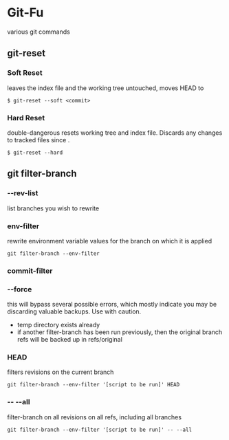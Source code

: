 # Git-Fu
various git commands


## git-reset
### Soft Reset 
leaves the index file and the working tree untouched, moves HEAD to <commit>

    $ git-reset --soft <commit>

### Hard Reset
double-dangerous
resets working tree and index file. Discards any changes to tracked files since <commit>.

    $ git-reset --hard

## git filter-branch
### --rev-list
list branches you wish to rewrite
### env-filter
rewrite environment variable values for the branch on which it is applied

    git filter-branch --env-filter 

### commit-filter

### --force
this will bypass several possible errors, which mostly indicate you may be discarding valuable backups. Use with caution.
* temp directory exists already
* if another filter-branch has been run previously, then the original branch refs will be backed up in refs/original

### HEAD
filters revisions on the current branch

    git filter-branch --env-filter '[script to be run]' HEAD

### -- --all
filter-branch on all revisions on all refs, including all branches

    git filter-branch --env-filter '[script to be run]' -- --all
